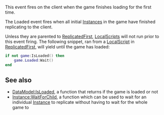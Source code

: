 This event fires on the client when the game finishes loading for the first time.

The Loaded event fires when all initial [Instances](https://developer.roblox.com/en-us/api-reference/class/Instance) in the game have finished replicating to the client.

Unless they are parented to [ReplicatedFirst](https://developer.roblox.com/en-us/api-reference/class/ReplicatedFirst), [LocalScripts](https://developer.roblox.com/en-us/api-reference/class/LocalScript) will not run prior to this event firing. The following snippet, ran from a [LocalScript](https://developer.roblox.com/en-us/api-reference/class/LocalScript) in [ReplicatedFirst](https://developer.roblox.com/en-us/api-reference/class/ReplicatedFirst), will yield until the game has loaded:

```lua
if not game:IsLoaded() then
    game.Loaded:Wait()
end
``` 

See also
--------

*   [DataModel:IsLoaded](https://developer.roblox.com/en-us/api-reference/function/DataModel/IsLoaded), a function that returns if the game is loaded or not
*   [Instance:WaitForChild](https://developer.roblox.com/en-us/api-reference/function/Instance/WaitForChild), a function which can be used to wait for an individual [Instance](https://developer.roblox.com/en-us/api-reference/class/Instance) to replicate without having to wait for the whole game to